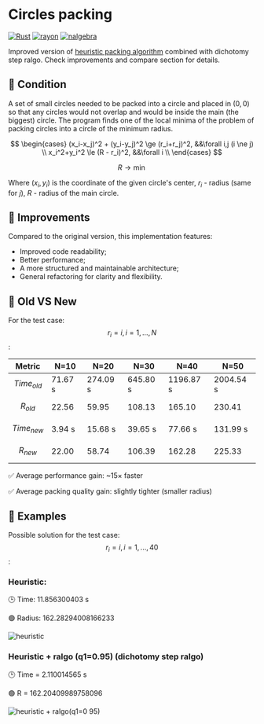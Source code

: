 # Circles packing

[![Rust](https://img.shields.io/badge/Rust-orange?logo=rust)](https://www.rust-lang.org/)
[![rayon](https://img.shields.io/badge/rayon-1.10.0-4B8BBE?logo=rust)](https://crates.io/crates/rayon)
[![nalgebra](https://img.shields.io/badge/nalgebra-0.33.2-FF6F61?logo=rust)](https://crates.io/crates/nalgebra)

Improved version of [heuristic packing algorithm](https://github.com/bzadorozhnyi/circles-packing) combined with dichotomy step ralgo. Check improvements and compare section for details.

## 📐 Condition

A set of small circles needed to be packed into a circle and placed in $(0, 0)$ so that any circles would not overlap and would be inside the main (the biggest) circle. The program finds one of the local minima of the problem of packing circles into a circle of the minimum radius.

$$
\begin{cases}
  (x_i-x_j)^2 + (y_i-y_j)^2 \ge (r_i+r_j)^2, &&\forall i,j (i \ne j) \\
  x_i^2+y_i^2 \le (R - r_i)^2, &&\forall i \\
\end{cases}
$$

$$
R \to \min
$$

Where $(x_i, y_i)$ is the coordinate of the given circle's center, $r_i$ - radius (same for $j$), $R$ - radius of the main circle.

## 🚀 Improvements

Compared to the original version, this implementation features:
- Improved code readability;
- Better performance;
- A more structured and maintainable architecture;
- General refactoring for clarity and flexibility.

## 🔁 Old VS New

For the test case: $$r_i = i, i = 1, ..., N$$:

<div align="center">

| Metric     | N=10     | N=20     | N=30     | N=40     | N=50     |
|------------|----------|----------|----------|----------|----------|
| $$Time_{old}$$   | 71.67 s  | 274.09 s | 645.80 s | 1196.87 s| 2004.54 s|
| $$R_{old}$$      | 22.56    | 59.95    | 108.13   | 165.10   | 230.41   |
| $$Time_{new}$$   | 3.94 s   | 15.68 s  | 39.65 s  | 77.66 s  | 131.99 s |
| $$R_{new}$$      | 22.00    | 58.74    | 106.39   | 162.28   | 225.33   |

</div>

✅ Average performance gain: ~15× faster

✅ Average packing quality gain: slightly tighter (smaller radius)

## 🧪 Examples

Possible solution for the test case: $$r_i = i, i = 1, ..., 40$$:

### Heuristic:

🕒 Time: 11.856300403 s

🟢 Radius: 162.28294008166233

<img alt="heuristic" src="https://github.com/user-attachments/assets/989e8372-96a3-4df8-b4ad-d4ccd19bc70d" />

### Heuristic + ralgo (q1=0.95) (dichotomy step ralgo)

🕒 Time = 2.110014565 s

🟢 R = 162.20409989758096

<img alt="heuristic + ralgo(q1=0 95)" src="https://github.com/user-attachments/assets/087e5257-1404-4d5d-a34c-f5359a838845" />
